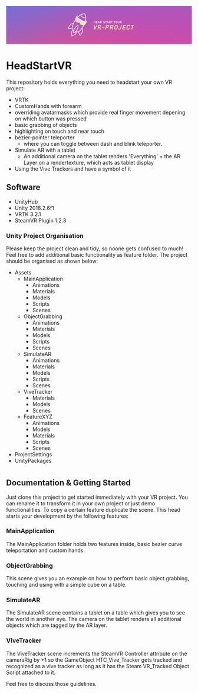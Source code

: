 ![Title](Head_Start_VR_02.jpg)
# HeadStartVR
This repository holds everything you need to headstart your own VR project:
* VRTK
* CustomHands with forearm
* overriding avatarmasks which provide real finger movement depening on which button was pressed
* basic grabbing of objects
* highlighting on touch and near touch
* bezier-pointer teleporter
    * where you can toggle between dash and blink teleporter.
* Simulate AR with a tablet
    * An additional camera on the tablet renders 'Everything' + the AR Layer on a rendertexture, which acts as tablet display
* Using the Vive Trackers and have a symbol of it

## Software
* UnityHub
* Unity 2018.2.6f1
* VRTK 3.2.1
* SteamVR Plugin 1.2.3

### Unity Project Organisation

Please keep the project clean and tidy, so noone gets confused to much!
Feel free to add additional basic functionality as feature folder.
The project should be organised as shown below:

* Assets
    * MainApplication
        * Animations
        * Materials
        * Models
        * Scripts
        * Scenes
    * ObjectGrabbing
        * Animations
        * Materials
        * Models
        * Scripts
        * Scenes
    * SimulateAR
        * Animations
        * Materials
        * Models
        * Scripts
        * Scenes    
    * ViveTracker
        * Materials
        * Models
        * Scenes
    * FeatureXYZ
        * Animations
        * Models
        * Materials
        * Scripts
        * Scenes
* ProjectSettings
* UnityPackages

#

## Documentation & Getting Started

Just clone this project to get started immediately with your VR project. You can rename it to transform it in your own project or just demo functionalities. To copy a certain feature duplicate the scene.
This head starts your development by the following features:

### MainApplication

The MainApplication folder holds two features inside, basic bezier curve teleportation and custom hands.

### ObjectGrabbing

This scene gives you an example on how to perform basic object grabbing, touching and using with a simple cube on a table.

### SimulateAR

The SimulateAR scene contains a tablet on a table which gives you to see the world in another eye. The camera on the tablet renders all additional objects which are tagged by the AR layer.

### ViveTracker

The ViveTracker scene increments the SteamVR Controller attribute on the cameraRig by +1 so the GameObject HTC_Vive_Tracker gets tracked and recognized as a vive tracker as long as it has the Steam VR_Tracked Object Script attached to it.

Feel free to discuss those guidelines.

